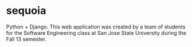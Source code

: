 sequoia
=======
Python + Django. This web application was created by a team of students for the
Software Engineering class at San Jose State University during the Fall 13
semester.
